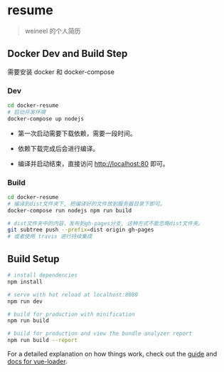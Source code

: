 # resume

> weineel 的个人简历

## Docker Dev and Build Step

需要安装 docker 和 docker-compose

### Dev

``` bash
cd docker-resume
# 启动开发环境
docker-compose up nodejs
```

* 第一次启动需要下载依赖，需要一段时间。

* 依赖下载完成后会进行编译。

* 编译并启动结束，直接访问 <http://localhost:80> 即可。

### Build

``` bash
cd docker-resume
# 编译到dist文件夹下, 把编译好的文件放到服务器目录下即可。
docker-compose run nodejs npm run build

# dist文件夹中的内容，发布到gh-pages分支, 这种方式不能忽略dist文件夹。
git subtree push --prefix=dist origin gh-pages
# 或者使用 travis 进行持续集成
```

## Build Setup

``` bash
# install dependencies
npm install

# serve with hot reload at localhost:8080
npm run dev

# build for production with minification
npm run build

# build for production and view the bundle analyzer report
npm run build --report
```

For a detailed explanation on how things work, check out the [guide](http://vuejs-templates.github.io/webpack/) and [docs for vue-loader](http://vuejs.github.io/vue-loader).
